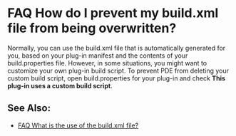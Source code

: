 

FAQ How do I prevent my build.xml file from being overwritten?
==============================================================

Normally, you can use the build.xml file that is automatically generated for you, based on your plug-in manifest and the contents of your build.properties file. However, in some situations, you might want to customize your own plug-in build script. To prevent PDE from deleting your custom build script, open build.properties for your plug-in and check **This plug-in uses a custom build script**.

  

  

See Also:
---------

*   [FAQ What is the use of the build.xml file?](./FAQ_What_is_the_use_of_the_build.xml_file.md "FAQ What is the use of the build.xml file?")


